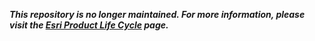 ___This repository is no longer maintained. For more information, please visit the [Esri Product Life Cycle](http://support.esri.com/en/content/productlifecycles) page.___
